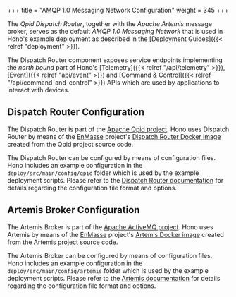 +++
title = "AMQP 1.0 Messaging Network Configuration"
weight = 345
+++

The *Qpid Dispatch Router*, together with the *Apache Artemis* message broker, serves as the default *AMQP 1.0 Messaging Network* that is used in Hono's example deployment as described in the [Deployment Guides]({{< relref "deployment" >}}).
<!--more-->

The Dispatch Router component exposes service endpoints implementing the *north bound* part of Hono's [Telemetry]({{< relref "/api/telemetry" >}}), [Event]({{< relref "api/event" >}}) and [Command & Control]({{< relref "/api/command-and-control" >}}) APIs which are used by applications to interact with devices.


## Dispatch Router Configuration

The Dispatch Router is part of the [Apache Qpid project](https://qpid.apache.org). Hono uses Dispatch Router by means of the [EnMasse](https://enmasseproject.github.io) project's [Dispatch Router Docker image](https://quay.io/repository/enmasse/qdrouterd-base) created from the Qpid project source code.

The Dispatch Router can be configured by means of configuration files. Hono includes an example configuration in the `deploy/src/main/config/qpid` folder which is used by the example deployment scripts. Please refer to the [Dispatch Router documentation](https://qpid.apache.org/components/dispatch-router/index.html) for details regarding the configuration file format and options.

## Artemis Broker Configuration

The Artemis Broker is part of the [Apache ActiveMQ project](https://activemq.apache.org). Hono uses Artemis by means of the [EnMasse](https://enmasseproject.github.io) project's [Artemis Docker image](https://hub.docker.com/r/enmasseproject/activemq-artemis) created from the Artemis project source code.

The Artemis Broker can be configured by means of configuration files. Hono includes an example configuration in the `deploy/src/main/config/artemis` folder which is used by the example deployment scripts. Please refer to the [Artemis documentation](https://activemq.apache.org/components/artemis/documentation/) for details regarding the configuration file format and options.
